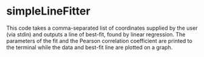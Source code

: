 # simpleLineFitter

This code takes a comma-separated list of coordinates supplied by the user (via stdin) and outputs a line of best-fit, found by linear regression.  The parameters of the fit and the Pearson correlation coefficient are printed to the terminal while the data and best-fit line are plotted on a graph.

